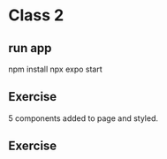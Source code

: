 # Class 2

## run app

npm install
npx expo start

## Exercise

5 components added to page and styled.

## Exercise


